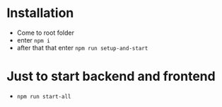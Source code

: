 # Installation
  - Come to root folder
  - enter `npm i`
  - after that that enter `npm run setup-and-start`

# Just to start backend and frontend 
 - `npm run start-all`
